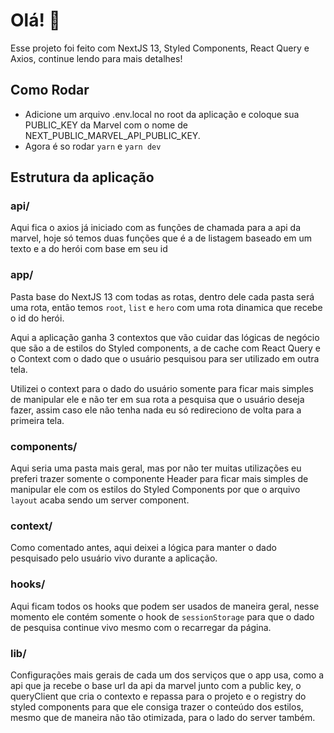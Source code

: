 # Olá! 👋

Esse projeto foi feito com NextJS 13, Styled Components, React Query e Axios, continue lendo para mais detalhes!

## Como Rodar  

- Adicione um arquivo .env.local no root da aplicação e coloque sua PUBLIC_KEY da Marvel com o nome de NEXT_PUBLIC_MARVEL_API_PUBLIC_KEY.
- Agora é so rodar `yarn` e `yarn dev`

## Estrutura da aplicação  

### api/  

Aqui fica o axios já iniciado com as funções de chamada para a api da marvel, hoje só temos duas funções que é a de listagem baseado em um texto e a do herói com base em seu id

### app/

Pasta base do NextJS 13 com todas as rotas, dentro dele cada pasta será uma rota, então temos `root`, `list` e `hero` com uma rota dinamica que recebe o id do herói.

Aqui a aplicação ganha 3 contextos que vão cuidar das lógicas de negócio que são a de estilos do Styled components, a de cache com React Query e o Context com o dado que o usuário pesquisou para ser utilizado em outra tela.

Utilizei o context para o dado do usuário somente para ficar mais simples de manipular ele e não ter em sua rota a pesquisa que o usuário deseja fazer, assim caso ele não tenha nada eu só redireciono de volta para a primeira tela.

### components/

Aqui seria uma pasta mais geral, mas por não ter muitas utilizações eu preferi trazer somente o componente Header para ficar mais simples de manipular ele com os estilos do Styled Components por que o arquivo `layout` acaba sendo um server component.

### context/

Como comentado antes, aqui deixei a lógica para manter o dado pesquisado pelo usuário vivo durante a aplicação.

### hooks/

Aqui ficam todos os hooks que podem ser usados de maneira geral, nesse momento ele contém somente o hook de `sessionStorage` para que o dado de pesquisa continue vivo mesmo com o recarregar da página.

### lib/

Configurações mais gerais de cada um dos serviços que o app usa, como a api que ja recebe o base url da api da marvel junto com a public key, o queryClient que cria o contexto e repassa para o projeto e o registry do styled components para que ele consiga trazer o conteúdo dos estilos, mesmo que de maneira não tão otimizada, para o lado do server também.

